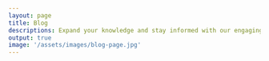 ```yaml
---
layout: page
title: Blog
descriptions: Expand your knowledge and stay informed with our engaging blog posts
output: true
image: '/assets/images/blog-page.jpg'
---
```

